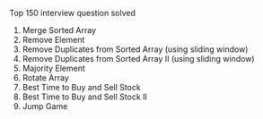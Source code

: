 Top 150 interview question solved 

1. Merge Sorted Array
2. Remove Element
3. Remove Duplicates from Sorted Array (using sliding window)
4. Remove Duplicates from Sorted Array II (using sliding window)
5. Majority Element 
6. Rotate Array
7. Best Time to Buy and Sell Stock
8. Best Time to Buy and Sell Stock II
9. Jump Game
